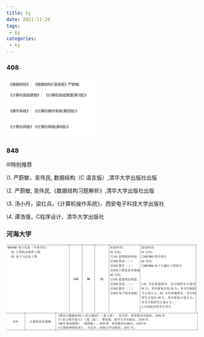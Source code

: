 ```yaml
---
title: ky
date: 2021-11-26
tags:
 - ky
categories:
 - ky
---
```


### 408

<img src='./408.png' width='250'>

### 848

Ⅲ特别推荐

\1. 严蔚敏，吴伟民, 数据结构（C 语言版）,清华大学出版社出版

\2. 严蔚敏, 吴伟民,《数据结构习题解析》,清华大学出版社出版

\3. 汤小丹，梁红兵，《计算机操作系统》，西安电子科技大学出版社

\4. 谭浩强，C程序设计，清华大学出版社

### 河海大学

<img src='./hhdx.png'>
